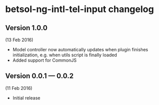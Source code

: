 # betsol-ng-intl-tel-input changelog

## Version 1.0.0
(13 Feb 2016)

- Model controller now automatically updates when plugin finishes
  initialization, e.g. when utils script is finally loaded
- Added support for CommonJS


## Version 0.0.1 — 0.0.2
(11 Feb 2016)

- Initial release
